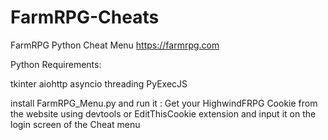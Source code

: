 # FarmRPG-Cheats
FarmRPG Python Cheat Menu
https://farmrpg.com

Python Requirements:

tkinter
aiohttp
asyncio
threading
PyExecJS

install FarmRPG_Menu.py and run it :
Get your HighwindFRPG Cookie from the website using devtools or EditThisCookie extension 
and input it on the login screen of the Cheat menu
